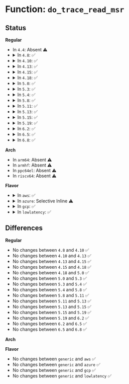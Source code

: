 # Function: <code>do_trace_read_msr</code>

## Status
<b>Regular</b>
<ul>
<li>
In <code>4.4</code>: Absent ⚠️
</li>
<li>
<details>
<summary>In <code>4.8</code>: ✅</summary>

```c
void do_trace_read_msr(unsigned int msr, u64 val, int failed);
```

**Collision:** Unique Global

**Inline:** No

**Transformation:** False

**Instances:**

```
In arch/x86/lib/msr.c (ffffffff81463c30)
Location: arch/x86/lib/msr.c:123
Inline: False
Direct callers:
  - arch/x86/xen/enlighten.c:xen_read_msr_safe
  - arch/x86/xen/pmu.c:xen_read_pmc
  - arch/x86/xen/pmu.c:pmu_msr_read
  - arch/x86/kernel/cpu/microcode/intel.c:apply_microcode_early
  - arch/x86/kernel/cpu/microcode/intel.c:collect_cpu_info_early
  - arch/x86/kernel/cpu/microcode/intel.c:collect_cpu_info_early
  - arch/x86/kernel/cpu/microcode/amd.c:__apply_microcode_amd
  - arch/x86/kernel/cpu/microcode/amd.c:check_current_patch_level
  - arch/x86/kernel/paravirt.c:native_read_msr_safe
  - arch/x86/kernel/paravirt.c:native_read_msr
```
**Symbols:**

```
ffffffff81463c30-ffffffff81463c97: do_trace_read_msr (STB_GLOBAL)
```
</details>
</li>
<li>
<details>
<summary>In <code>4.10</code>: ✅</summary>

```c
void do_trace_read_msr(unsigned int msr, u64 val, int failed);
```

**Collision:** Unique Global

**Inline:** No

**Transformation:** False

**Instances:**

```
In arch/x86/lib/msr.c (ffffffff81482ed0)
Location: arch/x86/lib/msr.c:123
Inline: False
Direct callers:
  - arch/x86/xen/enlighten.c:xen_read_msr_safe
  - arch/x86/xen/pmu.c:xen_read_pmc
  - arch/x86/xen/pmu.c:pmu_msr_read
  - arch/x86/kernel/cpu/intel.c:early_init_intel
  - arch/x86/kernel/cpu/microcode/intel.c:apply_microcode_intel
  - arch/x86/kernel/cpu/microcode/intel.c:apply_microcode_early
  - arch/x86/kernel/cpu/microcode/intel.c:collect_cpu_info_early
  - arch/x86/kernel/cpu/microcode/intel.c:collect_cpu_info_early
  - arch/x86/kernel/cpu/microcode/amd.c:check_current_patch_level
  - arch/x86/kernel/cpu/microcode/amd.c:__apply_microcode_amd
  - arch/x86/kernel/paravirt.c:native_read_msr_safe
  - arch/x86/kernel/paravirt.c:native_read_msr
```
**Symbols:**

```
ffffffff81482ed0-ffffffff81482f37: do_trace_read_msr (STB_GLOBAL)
```
</details>
</li>
<li>
<details>
<summary>In <code>4.13</code>: ✅</summary>

```c
void do_trace_read_msr(unsigned int msr, u64 val, int failed);
```

**Collision:** Unique Global

**Inline:** No

**Transformation:** False

**Instances:**

```
In arch/x86/lib/msr.c (ffffffff8148c630)
Location: arch/x86/lib/msr.c:123
Inline: False
Direct callers:
  - arch/x86/xen/pmu.c:xen_read_pmc
  - arch/x86/xen/pmu.c:pmu_msr_read
  - arch/x86/xen/enlighten_pv.c:xen_read_msr_safe
  - arch/x86/kernel/paravirt.c:native_read_msr_safe
  - arch/x86/kernel/paravirt.c:native_read_msr
```
**Symbols:**

```
ffffffff8148c630-ffffffff8148c697: do_trace_read_msr (STB_GLOBAL)
```
</details>
</li>
<li>
<details>
<summary>In <code>4.15</code>: ✅</summary>

```c
void do_trace_read_msr(unsigned int msr, u64 val, int failed);
```

**Collision:** Unique Global

**Inline:** No

**Transformation:** False

**Instances:**

```
In arch/x86/lib/msr.c (ffffffff814c8720)
Location: arch/x86/lib/msr.c:124
Inline: False
Direct callers:
  - arch/x86/xen/pmu.c:xen_read_pmc
  - arch/x86/xen/pmu.c:pmu_msr_read
  - arch/x86/xen/enlighten_pv.c:xen_read_msr_safe
  - arch/x86/kernel/paravirt.c:native_read_msr_safe
  - arch/x86/kernel/paravirt.c:native_read_msr
```
**Symbols:**

```
ffffffff814c8720-ffffffff814c8790: do_trace_read_msr (STB_GLOBAL)
```
</details>
</li>
<li>
<details>
<summary>In <code>4.18</code>: ✅</summary>

```c
void do_trace_read_msr(unsigned int msr, u64 val, int failed);
```

**Collision:** Unique Global

**Inline:** No

**Transformation:** False

**Instances:**

```
In arch/x86/lib/msr.c (ffffffff814f96c0)
Location: arch/x86/lib/msr.c:124
Inline: False
Direct callers:
  - arch/x86/xen/pmu.c:xen_read_pmc
  - arch/x86/xen/pmu.c:pmu_msr_read
  - arch/x86/xen/enlighten_pv.c:xen_read_msr_safe
  - arch/x86/kernel/paravirt.c:native_read_msr_safe
  - arch/x86/kernel/paravirt.c:native_read_msr
```
**Symbols:**

```
ffffffff814f96c0-ffffffff814f9730: do_trace_read_msr (STB_GLOBAL)
```
</details>
</li>
<li>
<details>
<summary>In <code>5.0</code>: ✅</summary>

```c
void do_trace_read_msr(unsigned int msr, u64 val, int failed);
```

**Collision:** Unique Global

**Inline:** No

**Transformation:** False

**Instances:**

```
In arch/x86/lib/msr.c (ffffffff8150df60)
Location: arch/x86/lib/msr.c:124
Inline: False
Direct callers:
  - arch/x86/xen/pmu.c:xen_read_pmc
  - arch/x86/xen/pmu.c:pmu_msr_read
  - arch/x86/xen/enlighten_pv.c:xen_read_msr_safe
  - arch/x86/kernel/paravirt.c:native_read_msr_safe
  - arch/x86/kernel/paravirt.c:native_read_msr
```
**Symbols:**

```
ffffffff8150df60-ffffffff8150dfd0: do_trace_read_msr (STB_GLOBAL)
```
</details>
</li>
<li>
<details>
<summary>In <code>5.3</code>: ✅</summary>

```c
void do_trace_read_msr(unsigned int msr, u64 val, int failed);
```

**Collision:** Unique Global

**Inline:** No

**Transformation:** False

**Instances:**

```
In arch/x86/lib/msr.c (ffffffff8153c5d0)
Location: arch/x86/lib/msr.c:124
Inline: False
Direct callers:
  - arch/x86/xen/pmu.c:xen_read_pmc
  - arch/x86/xen/pmu.c:pmu_msr_read
  - arch/x86/xen/enlighten_pv.c:xen_read_msr_safe
  - arch/x86/kernel/paravirt.c:native_read_msr_safe
  - arch/x86/kernel/paravirt.c:native_read_msr
```
**Symbols:**

```
ffffffff8153c5d0-ffffffff8153c639: do_trace_read_msr (STB_GLOBAL)
```
</details>
</li>
<li>
<details>
<summary>In <code>5.4</code>: ✅</summary>

```c
void do_trace_read_msr(unsigned int msr, u64 val, int failed);
```

**Collision:** Unique Global

**Inline:** No

**Transformation:** False

**Instances:**

```
In arch/x86/lib/msr.c (ffffffff8155d3e0)
Location: arch/x86/lib/msr.c:124
Inline: False
Direct callers:
  - arch/x86/xen/pmu.c:xen_read_pmc
  - arch/x86/xen/pmu.c:pmu_msr_read
  - arch/x86/xen/enlighten_pv.c:xen_read_msr_safe
  - arch/x86/kernel/paravirt.c:native_read_msr_safe
  - arch/x86/kernel/paravirt.c:native_read_msr
```
**Symbols:**

```
ffffffff8155d3e0-ffffffff8155d449: do_trace_read_msr (STB_GLOBAL)
```
</details>
</li>
<li>
<details>
<summary>In <code>5.8</code>: ✅</summary>

```c
void do_trace_read_msr(unsigned int msr, u64 val, int failed);
```

**Collision:** Unique Global

**Inline:** No

**Transformation:** False

**Instances:**

```
In arch/x86/lib/msr.c (ffffffff815e70c0)
Location: arch/x86/lib/msr.c:124
Inline: False
Direct callers:
  - arch/x86/xen/pmu.c:xen_read_pmc
  - arch/x86/xen/pmu.c:xen_read_pmc
  - arch/x86/xen/pmu.c:pmu_msr_read
  - arch/x86/xen/enlighten_pv.c:xen_read_msr_safe
  - arch/x86/kernel/paravirt.c:native_read_msr_safe
  - arch/x86/kernel/paravirt.c:native_read_msr
```
**Symbols:**

```
ffffffff815e70c0-ffffffff815e7129: do_trace_read_msr (STB_GLOBAL)
```
</details>
</li>
<li>
<details>
<summary>In <code>5.11</code>: ✅</summary>

```c
void do_trace_read_msr(unsigned int msr, u64 val, int failed);
```

**Collision:** Unique Global

**Inline:** No

**Transformation:** False

**Instances:**

```
In arch/x86/lib/msr.c (ffffffff8160c2c0)
Location: arch/x86/lib/msr.c:124
Inline: False
Direct callers:
  - arch/x86/xen/pmu.c:xen_read_pmc
  - arch/x86/xen/pmu.c:xen_read_pmc
  - arch/x86/xen/pmu.c:pmu_msr_read
  - arch/x86/xen/enlighten_pv.c:xen_read_msr_safe
  - arch/x86/kernel/paravirt.c:native_read_msr_safe
  - arch/x86/kernel/paravirt.c:native_read_msr
```
**Symbols:**

```
ffffffff8160c2c0-ffffffff8160c305: do_trace_read_msr (STB_GLOBAL)
```
</details>
</li>
<li>
<details>
<summary>In <code>5.13</code>: ✅</summary>

```c
void do_trace_read_msr(unsigned int msr, u64 val, int failed);
```

**Collision:** Unique Global

**Inline:** No

**Transformation:** False

**Instances:**

```
In arch/x86/lib/msr.c (ffffffff815ef630)
Location: arch/x86/lib/msr.c:124
Inline: False
Direct callers:
  - arch/x86/xen/pmu.c:xen_read_pmc
  - arch/x86/xen/pmu.c:pmu_msr_read
  - arch/x86/xen/enlighten_pv.c:xen_read_msr_safe
  - arch/x86/kernel/paravirt.c:native_read_msr_safe
  - arch/x86/kernel/paravirt.c:native_read_msr
```
**Symbols:**

```
ffffffff815ef630-ffffffff815ef675: do_trace_read_msr (STB_GLOBAL)
```
</details>
</li>
<li>
<details>
<summary>In <code>5.15</code>: ✅</summary>

```c
void do_trace_read_msr(unsigned int msr, u64 val, int failed);
```

**Collision:** Unique Global

**Inline:** No

**Transformation:** False

**Instances:**

```
In arch/x86/lib/msr.c (ffffffff8165c740)
Location: arch/x86/lib/msr.c:124
Inline: False
Direct callers:
  - arch/x86/xen/pmu.c:xen_read_pmc
  - arch/x86/xen/pmu.c:pmu_msr_read
  - arch/x86/xen/enlighten_pv.c:xen_read_msr_safe
  - arch/x86/kernel/paravirt.c:native_read_msr_safe
  - arch/x86/kernel/paravirt.c:native_read_msr
```
**Symbols:**

```
ffffffff8165c740-ffffffff8165c782: do_trace_read_msr (STB_GLOBAL)
```
</details>
</li>
<li>
<details>
<summary>In <code>5.19</code>: ✅</summary>

```c
void do_trace_read_msr(unsigned int msr, u64 val, int failed);
```

**Collision:** Unique Global

**Inline:** No

**Transformation:** False

**Instances:**

```
In arch/x86/lib/msr.c (ffffffff81775910)
Location: arch/x86/lib/msr.c:124
Inline: False
Direct callers:
  - arch/x86/xen/pmu.c:xen_read_pmc
  - arch/x86/xen/pmu.c:xen_read_pmc
  - arch/x86/xen/pmu.c:pmu_msr_read
  - arch/x86/xen/enlighten_pv.c:xen_read_msr_safe
  - arch/x86/kernel/paravirt.c:native_read_msr_safe
  - arch/x86/kernel/paravirt.c:native_read_msr
```
**Symbols:**

```
ffffffff81775910-ffffffff817759a0: do_trace_read_msr (STB_GLOBAL)
```
</details>
</li>
<li>
<details>
<summary>In <code>6.2</code>: ✅</summary>

```c
void do_trace_read_msr(unsigned int msr, u64 val, int failed);
```

**Collision:** Unique Global

**Inline:** No

**Transformation:** False

**Instances:**

```
In arch/x86/lib/msr.c (ffffffff818a65d0)
Location: arch/x86/lib/msr.c:124
Inline: False
Direct callers:
  - arch/x86/xen/pmu.c:xen_read_pmc
  - arch/x86/xen/pmu.c:xen_read_pmc
  - arch/x86/xen/pmu.c:pmu_msr_read
  - arch/x86/xen/pmu.c:pmu_msr_read
  - arch/x86/xen/enlighten_pv.c:xen_do_read_msr
  - arch/x86/xen/enlighten_pv.c:xen_do_read_msr
  - arch/x86/kernel/paravirt.c:native_read_msr_safe
  - arch/x86/kernel/paravirt.c:native_read_msr
```
**Symbols:**

```
ffffffff818a65d0-ffffffff818a6660: do_trace_read_msr (STB_GLOBAL)
```
</details>
</li>
<li>
<details>
<summary>In <code>6.5</code>: ✅</summary>

```c
void do_trace_read_msr(unsigned int msr, u64 val, int failed);
```

**Collision:** Unique Global

**Inline:** No

**Transformation:** False

**Instances:**

```
In arch/x86/lib/msr.c (ffffffff818e9440)
Location: arch/x86/lib/msr.c:130
Inline: False
Direct callers:
  - arch/x86/xen/pmu.c:xen_read_pmc
  - arch/x86/xen/pmu.c:xen_read_pmc
  - arch/x86/xen/pmu.c:pmu_msr_read
  - arch/x86/xen/pmu.c:pmu_msr_read
  - arch/x86/xen/enlighten_pv.c:xen_do_read_msr
  - arch/x86/xen/enlighten_pv.c:xen_do_read_msr
  - arch/x86/kernel/paravirt.c:native_read_msr_safe
  - arch/x86/kernel/paravirt.c:native_read_msr
```
**Symbols:**

```
ffffffff818e9440-ffffffff818e94d0: do_trace_read_msr (STB_GLOBAL)
```
</details>
</li>
<li>
<details>
<summary>In <code>6.8</code>: ✅</summary>

```c
void do_trace_read_msr(unsigned int msr, u64 val, int failed);
```

**Collision:** Unique Global

**Inline:** No

**Transformation:** False

**Instances:**

```
In arch/x86/lib/msr.c (ffffffff819308e0)
Location: arch/x86/lib/msr.c:130
Inline: False
Direct callers:
  - arch/x86/xen/pmu.c:xen_read_pmc
  - arch/x86/xen/pmu.c:xen_read_pmc
  - arch/x86/xen/pmu.c:pmu_msr_read
  - arch/x86/xen/pmu.c:pmu_msr_read
  - arch/x86/xen/enlighten_pv.c:xen_do_read_msr
  - arch/x86/xen/enlighten_pv.c:xen_do_read_msr
  - arch/x86/hyperv/ivm.c:hv_snp_boot_ap
  - arch/x86/kernel/paravirt.c:native_read_msr_safe
  - arch/x86/kernel/paravirt.c:native_read_msr
```
**Symbols:**

```
ffffffff819308e0-ffffffff81930970: do_trace_read_msr (STB_GLOBAL)
```
</details>
</li>
</ul>
<b>Arch</b>
<ul>
<li>
In <code>arm64</code>: Absent ⚠️
</li>
<li>
In <code>armhf</code>: Absent ⚠️
</li>
<li>
In <code>ppc64el</code>: Absent ⚠️
</li>
<li>
In <code>riscv64</code>: Absent ⚠️
</li>
</ul>
<b>Flavor</b>
<ul>
<li>
<details>
<summary>In <code>aws</code>: ✅</summary>

```c
void do_trace_read_msr(unsigned int msr, u64 val, int failed);
```

**Collision:** Unique Global

**Inline:** No

**Transformation:** False

**Instances:**

```
In arch/x86/lib/msr.c (ffffffff815559d0)
Location: arch/x86/lib/msr.c:124
Inline: False
Direct callers:
  - arch/x86/xen/pmu.c:xen_read_pmc
  - arch/x86/xen/pmu.c:pmu_msr_read
  - arch/x86/xen/enlighten_pv.c:xen_read_msr_safe
  - arch/x86/kernel/paravirt.c:native_read_msr_safe
  - arch/x86/kernel/paravirt.c:native_read_msr
```
**Symbols:**

```
ffffffff815559d0-ffffffff81555a39: do_trace_read_msr (STB_GLOBAL)
```
</details>
</li>
<li>
<details>
<summary>In <code>azure</code>: Selective Inline ⚠️</summary>

```c
void do_trace_read_msr(unsigned int msr, u64 val, int failed);
```

**Collision:** Unique Global

**Inline:** Selective

**Transformation:** False

**Instances:**

```
In arch/x86/lib/msr.c (ffffffff815462cd)
Location: arch/x86/lib/msr.c:124
Inline: True
Inline callers:
  - arch/x86/lib/msr.c:msr_clear_bit
  - arch/x86/lib/msr.c:msr_set_bit
Direct callers:
  - arch/x86/events/core.c:x86_pmu_disable_all
  - arch/x86/events/core.c:native_read_msr_safe
  - arch/x86/events/amd/core.c:amd_pmu_wait_on_overflow
  - arch/x86/events/amd/ibs.c:amd_ibs_init
  - arch/x86/events/amd/ibs.c:clear_APIC_ibs
  - arch/x86/events/amd/ibs.c:force_ibs_eilvt_setup
  - arch/x86/events/amd/ibs.c:perf_ibs_handle_irq
  - arch/x86/events/amd/ibs.c:perf_ibs_handle_irq
  - arch/x86/events/amd/ibs.c:perf_ibs_handle_irq
  - arch/x86/events/amd/ibs.c:perf_ibs_handle_irq
  - arch/x86/events/amd/ibs.c:perf_ibs_stop
  - arch/x86/events/msr.c:msr_event_start
  - arch/x86/events/msr.c:msr_event_update
  - arch/x86/events/intel/core.c:intel_pmu_cpu_dying
  - arch/x86/events/intel/core.c:intel_pmu_cpu_starting
  - arch/x86/events/intel/core.c:intel_pmu_handle_irq
  - arch/x86/events/intel/core.c:intel_pmu_handle_irq
  - arch/x86/events/intel/core.c:intel_pmu_handle_irq_v4
  - arch/x86/events/intel/core.c:intel_pmu_handle_irq_v4
  - arch/x86/events/intel/core.c:intel_pmu_enable_event
  - arch/x86/events/intel/core.c:intel_pmu_disable_event
  - arch/x86/events/intel/core.c:native_read_msr_safe
  - arch/x86/events/intel/ds.c:intel_pmu_disable_bts
  - arch/x86/events/intel/ds.c:intel_pmu_enable_bts
  - arch/x86/events/intel/knc.c:knc_pmu_handle_irq
  - arch/x86/events/intel/knc.c:knc_pmu_handle_irq
  - arch/x86/events/intel/knc.c:knc_pmu_enable_all
  - arch/x86/events/intel/knc.c:knc_pmu_disable_all
  - arch/x86/events/intel/lbr.c:intel_pmu_lbr_read
  - arch/x86/events/intel/lbr.c:intel_pmu_lbr_read
  - arch/x86/events/intel/lbr.c:intel_pmu_lbr_read
  - arch/x86/events/intel/lbr.c:intel_pmu_lbr_read
  - arch/x86/events/intel/lbr.c:intel_pmu_lbr_read
  - arch/x86/events/intel/lbr.c:intel_pmu_lbr_read
  - arch/x86/events/intel/lbr.c:intel_pmu_lbr_disable_all
  - arch/x86/events/intel/lbr.c:intel_pmu_lbr_enable_all
  - arch/x86/events/intel/lbr.c:intel_pmu_lbr_sched_task
  - arch/x86/events/intel/lbr.c:intel_pmu_lbr_sched_task
  - arch/x86/events/intel/lbr.c:intel_pmu_lbr_sched_task
  - arch/x86/events/intel/lbr.c:intel_pmu_lbr_sched_task
  - arch/x86/events/intel/lbr.c:intel_pmu_lbr_sched_task
  - arch/x86/events/intel/p4.c:p4_pmu_handle_irq
  - arch/x86/events/intel/p4.c:p4_pmu_handle_irq
  - arch/x86/events/intel/p6.c:p6_pmu_enable_all
  - arch/x86/events/intel/p6.c:p6_pmu_disable_all
  - arch/x86/events/intel/pt.c:pt_read_offset
  - arch/x86/events/intel/pt.c:pt_read_offset
  - arch/x86/events/intel/pt.c:pt_handle_status
  - arch/x86/events/intel/uncore.c:uncore_msr_read_counter
  - arch/x86/events/intel/uncore_nhmex.c:nhmex_uncore_msr_enable_box
  - arch/x86/events/intel/uncore_nhmex.c:nhmex_uncore_msr_disable_box
  - arch/x86/events/intel/uncore_snb.c:icl_uncore_cpu_init
  - arch/x86/events/intel/uncore_snbep.c:snbep_uncore_msr_enable_box
  - arch/x86/events/intel/uncore_snbep.c:snbep_uncore_msr_disable_box
  - arch/x86/hyperv/hv_init.c:hyperv_stop_tsc_emulation
  - arch/x86/hyperv/hv_init.c:hyperv_stop_tsc_emulation
  - arch/x86/hyperv/hv_init.c:hv_reenlightenment_notify
  - arch/x86/hyperv/hv_init.c:hv_cpu_init
  - arch/x86/hyperv/hv_apic.c:hv_apic_icr_read
  - arch/x86/realmode/init.c:init_real_mode
  - arch/x86/kernel/tsc.c:tsc_init
  - arch/x86/kernel/tsc_msr.c:cpu_khz_from_msr
  - arch/x86/kernel/tsc_msr.c:cpu_khz_from_msr
  - arch/x86/kernel/tsc_msr.c:cpu_khz_from_msr
  - arch/x86/kernel/process.c:__switch_to_xtra
  - arch/x86/kernel/step.c:set_task_blockstep
  - arch/x86/kernel/cpu/common.c:identify_cpu
  - arch/x86/kernel/cpu/common.c:identify_cpu
  - arch/x86/kernel/cpu/bugs.c:check_bugs
  - arch/x86/kernel/cpu/aperfmperf.c:aperfmperf_snapshot_khz
  - arch/x86/kernel/cpu/aperfmperf.c:aperfmperf_snapshot_khz
  - arch/x86/kernel/cpu/umwait.c:umwait_init
  - arch/x86/kernel/cpu/intel.c:init_intel
  - arch/x86/kernel/cpu/intel.c:init_intel
  - arch/x86/kernel/cpu/intel.c:init_intel
  - arch/x86/kernel/cpu/intel.c:init_intel
  - arch/x86/kernel/cpu/intel.c:init_intel
  - arch/x86/kernel/cpu/intel.c:init_intel
  - arch/x86/kernel/cpu/intel.c:init_intel
  - arch/x86/kernel/cpu/intel.c:early_init_intel
  - arch/x86/kernel/cpu/tsx.c:tsx_enable
  - arch/x86/kernel/cpu/tsx.c:tsx_disable
  - arch/x86/kernel/cpu/intel_epb.c:intel_epb_offline
  - arch/x86/kernel/cpu/intel_epb.c:intel_epb_restore
  - arch/x86/kernel/cpu/amd.c:cpu_has_amd_erratum
  - arch/x86/kernel/cpu/amd.c:cpu_has_amd_erratum
  - arch/x86/kernel/cpu/amd.c:init_amd
  - arch/x86/kernel/cpu/amd.c:init_amd
  - arch/x86/kernel/cpu/amd.c:early_init_amd
  - arch/x86/kernel/cpu/amd.c:early_init_amd
  - arch/x86/kernel/cpu/amd.c:early_init_amd
  - arch/x86/kernel/cpu/amd.c:early_init_amd
  - arch/x86/kernel/cpu/amd.c:bsp_init_amd
  - arch/x86/kernel/cpu/amd.c:bsp_init_amd
  - arch/x86/kernel/cpu/amd.c:bsp_init_amd
  - arch/x86/kernel/cpu/amd.c:bsp_init_amd
  - arch/x86/kernel/cpu/hygon.c:init_hygon
  - arch/x86/kernel/cpu/hygon.c:early_init_hygon
  - arch/x86/kernel/cpu/hygon.c:bsp_init_hygon
  - arch/x86/kernel/cpu/hygon.c:bsp_init_hygon
  - arch/x86/kernel/cpu/hygon.c:bsp_init_hygon
  - arch/x86/kernel/cpu/hygon.c:bsp_init_hygon
  - arch/x86/kernel/cpu/centaur.c:init_centaur
  - arch/x86/kernel/cpu/centaur.c:init_centaur
  - arch/x86/kernel/cpu/zhaoxin.c:init_zhaoxin
  - arch/x86/kernel/cpu/zhaoxin.c:init_zhaoxin
  - arch/x86/kernel/cpu/mce/core.c:mcheck_cpu_init
  - arch/x86/kernel/cpu/mce/core.c:mcheck_cpu_init
  - arch/x86/kernel/cpu/mce/core.c:mce_setup
  - arch/x86/kernel/cpu/mce/core.c:mce_setup
  - arch/x86/kernel/cpu/mce/severity.c:mce_severity_amd
  - arch/x86/kernel/cpu/mce/intel.c:mce_intel_feature_clear
  - arch/x86/kernel/cpu/mce/intel.c:mce_intel_feature_init
  - arch/x86/kernel/cpu/mce/intel.c:mce_intel_feature_init
  - arch/x86/kernel/cpu/mce/intel.c:mce_intel_feature_init
  - arch/x86/kernel/cpu/mce/intel.c:__cmci_disable_bank
  - arch/x86/kernel/cpu/mce/intel.c:cmci_discover
  - arch/x86/kernel/cpu/mce/intel.c:cmci_discover
  - arch/x86/kernel/cpu/mce/intel.c:cmci_toggle_interrupt_mode
  - arch/x86/kernel/cpu/mce/amd.c:log_and_reset_block
  - arch/x86/kernel/cpu/mce/amd.c:log_and_reset_block
  - arch/x86/kernel/cpu/mce/amd.c:log_and_reset_block
  - arch/x86/kernel/cpu/mce/amd.c:amd_deferred_error_interrupt
  - arch/x86/kernel/cpu/mce/amd.c:amd_deferred_error_interrupt
  - arch/x86/kernel/cpu/mce/amd.c:amd_deferred_error_interrupt
  - arch/x86/kernel/cpu/mce/amd.c:amd_deferred_error_interrupt
  - arch/x86/kernel/cpu/mce/amd.c:__log_error
  - arch/x86/kernel/cpu/mce/amd.c:__log_error
  - arch/x86/kernel/cpu/mce/amd.c:mce_amd_feature_init
  - arch/x86/kernel/cpu/mce/amd.c:mce_amd_feature_init
  - arch/x86/kernel/cpu/mce/amd.c:mce_amd_feature_init
  - arch/x86/kernel/cpu/mce/amd.c:mce_amd_feature_init
  - arch/x86/kernel/cpu/mce/amd.c:mce_amd_feature_init
  - arch/x86/kernel/cpu/mce/amd.c:mce_amd_feature_init
  - arch/x86/kernel/cpu/mce/amd.c:disable_err_thresholding
  - arch/x86/kernel/cpu/mce/amd.c:prepare_threshold_block
  - arch/x86/kernel/cpu/mce/amd.c:threshold_restart_bank
  - arch/x86/kernel/cpu/mce/therm_throt.c:intel_init_thermal
  - arch/x86/kernel/cpu/mce/therm_throt.c:intel_init_thermal
  - arch/x86/kernel/cpu/mce/therm_throt.c:intel_init_thermal
  - arch/x86/kernel/cpu/mce/therm_throt.c:intel_init_thermal
  - arch/x86/kernel/cpu/mce/therm_throt.c:intel_init_thermal
  - arch/x86/kernel/cpu/mce/therm_throt.c:intel_thermal_interrupt
  - arch/x86/kernel/cpu/mce/therm_throt.c:intel_thermal_interrupt
  - arch/x86/kernel/cpu/mtrr/mtrr.c:mtrr_bp_init
  - arch/x86/kernel/cpu/mtrr/generic.c:generic_have_wrcomb
  - arch/x86/kernel/cpu/mtrr/generic.c:generic_set_all
  - arch/x86/kernel/cpu/mtrr/generic.c:generic_set_all
  - arch/x86/kernel/cpu/mtrr/generic.c:generic_set_all
  - arch/x86/kernel/cpu/mtrr/generic.c:generic_set_all
  - arch/x86/kernel/cpu/mtrr/generic.c:prepare_set
  - arch/x86/kernel/cpu/mtrr/generic.c:generic_get_mtrr
  - arch/x86/kernel/cpu/mtrr/generic.c:generic_get_mtrr
  - arch/x86/kernel/cpu/mtrr/cleanup.c:amd_special_default_mtrr
  - arch/x86/kernel/cpu/microcode/intel.c:collect_cpu_info
  - arch/x86/kernel/cpu/microcode/amd.c:apply_microcode_amd
  - arch/x86/kernel/cpu/microcode/amd.c:reload_ucode_amd
  - arch/x86/kernel/cpu/resctrl/core.c:resctrl_late_init
  - arch/x86/kernel/cpu/resctrl/monitor.c:mbm_update
  - arch/x86/kernel/cpu/resctrl/monitor.c:__mon_event_count
  - arch/x86/kernel/cpu/resctrl/monitor.c:free_rmid
  - arch/x86/kernel/cpu/resctrl/monitor.c:__check_limbo
  - arch/x86/kernel/cpu/mshyperv.c:hv_get_tsc_khz
  - arch/x86/kernel/acpi/sleep.c:x86_acpi_suspend_lowlevel
  - arch/x86/kernel/tsc_sync.c:tsc_store_and_check_tsc_adjust
  - arch/x86/kernel/tsc_sync.c:tsc_verify_tsc_adjust
  - arch/x86/kernel/apic/apic.c:__x2apic_enable
  - arch/x86/kernel/apic/vector.c:print_local_APIC
  - arch/x86/kernel/apic/io_apic.c:check_timer
  - arch/x86/kernel/apic/apic_numachip.c:fixup_cpu_id
  - arch/x86/kernel/apic/apic_numachip.c:numachip2_get_apic_id
  - arch/x86/kernel/apic/apic_numachip.c:numachip1_get_apic_id
  - arch/x86/kernel/apic/x2apic_phys.c:native_x2apic_icr_read
  - arch/x86/kernel/apic/x2apic_phys.c:native_apic_msr_read
  - arch/x86/kernel/apic/x2apic_cluster.c:x2apic_acpi_madt_oem_check
  - arch/x86/kernel/apic/x2apic_cluster.c:native_x2apic_icr_read
  - arch/x86/kernel/apic/x2apic_cluster.c:native_apic_msr_read
  - arch/x86/kernel/crash.c:native_machine_crash_shutdown
  - arch/x86/kernel/crash.c:kdump_nmi_callback
  - arch/x86/kernel/kprobes/core.c:resume_execution
  - arch/x86/kernel/amd_nb.c:amd_get_mmconfig_range
  - arch/x86/kernel/mmconf-fam10h_64.c:fam10h_check_enable_mmcfg
  - arch/x86/kernel/mmconf-fam10h_64.c:get_fam10h_pci_mmconf_base
  - arch/x86/kernel/mmconf-fam10h_64.c:get_fam10h_pci_mmconf_base
  - arch/x86/mm/pat.c:pat_init
  - arch/x86/mm/pat.c:init_cache_modes
  - kernel/kexec_core.c:crash_save_cpu
  - kernel/kexec_core.c:crash_save_cpu
  - arch/x86/lib/msr-smp.c:__rdmsr_safe_on_cpu
  - arch/x86/lib/msr-smp.c:__rdmsr_on_cpu
  - drivers/idle/intel_idle.c:intel_idle_cpu_online
  - drivers/idle/intel_idle.c:intel_idle_cpu_online
  - drivers/acpi/processor_throttling.c:acpi_processor_get_throttling_ptc
  - drivers/acpi/processor_perflib.c:acpi_processor_get_performance_states
  - drivers/iommu/amd_iommu_init.c:iommu_update_intcapxt
  - drivers/iommu/intel_irq_remapping.c:dmar_ir_hotplug
  - drivers/edac/mce_amd.c:amd_decode_mce
  - drivers/cpufreq/acpi-cpufreq.c:cpu_freq_read_amd
  - drivers/cpufreq/acpi-cpufreq.c:cpu_freq_write_intel
  - drivers/cpufreq/acpi-cpufreq.c:cpu_freq_read_intel
  - drivers/cpufreq/acpi-cpufreq.c:boost_set_msr
  - drivers/cpufreq/powernow-k8.c:powernowk8_cpu_init_on_cpu
  - drivers/cpufreq/powernow-k8.c:powernowk8_cpu_init_on_cpu
  - drivers/cpufreq/powernow-k8.c:powernowk8_target_fn
  - drivers/cpufreq/powernow-k8.c:transition_frequency_fidvid
  - drivers/cpufreq/intel_pstate.c:intel_pstate_init
  - drivers/cpufreq/intel_pstate.c:intel_cpufreq_fast_switch
  - drivers/cpufreq/intel_pstate.c:intel_cpufreq_target
  - drivers/cpufreq/intel_pstate.c:intel_cpufreq_verify_policy
  - drivers/cpufreq/intel_pstate.c:intel_pstate_verify_policy
  - drivers/cpufreq/intel_pstate.c:intel_pstate_set_policy
  - drivers/cpufreq/intel_pstate.c:intel_pstate_update_util
  - drivers/cpufreq/intel_pstate.c:intel_pstate_update_util
  - drivers/cpufreq/intel_pstate.c:intel_pstate_update_util
  - drivers/cpufreq/intel_pstate.c:knl_get_turbo_pstate
  - drivers/cpufreq/intel_pstate.c:core_get_turbo_pstate
  - drivers/cpufreq/intel_pstate.c:core_get_max_pstate
  - drivers/cpufreq/intel_pstate.c:core_get_max_pstate
  - drivers/cpufreq/intel_pstate.c:core_get_max_pstate
  - drivers/cpufreq/intel_pstate.c:core_get_max_pstate
  - drivers/cpufreq/intel_pstate.c:core_get_max_pstate_physical
  - drivers/cpufreq/intel_pstate.c:core_get_min_pstate
  - drivers/cpufreq/intel_pstate.c:atom_get_vid
  - drivers/cpufreq/intel_pstate.c:atom_get_vid
  - drivers/cpufreq/intel_pstate.c:airmont_get_scaling
  - drivers/cpufreq/intel_pstate.c:silvermont_get_scaling
  - drivers/cpufreq/intel_pstate.c:atom_get_turbo_pstate
  - drivers/cpufreq/intel_pstate.c:atom_get_max_pstate
  - drivers/cpufreq/intel_pstate.c:atom_get_min_pstate
  - drivers/cpufreq/intel_pstate.c:store_no_turbo
  - drivers/cpufreq/intel_pstate.c:show_no_turbo
  - drivers/cpufreq/intel_pstate.c:intel_pstate_update_limits
  - drivers/clocksource/hyperv_timer.c:hv_init_clocksource
  - drivers/clocksource/hyperv_timer.c:read_hv_sched_clock_msr
  - drivers/platform/x86/intel_pmc_core.c:pmc_core_resume
  - drivers/platform/x86/intel_pmc_core.c:pmc_core_suspend
  - drivers/platform/x86/intel_pmc_core.c:pmc_core_pkgc_show
  - drivers/hv/vmbus_drv.c:hv_acpi_init
  - drivers/hv/hv.c:hv_synic_disable_regs
  - drivers/hv/hv.c:hv_synic_disable_regs
  - drivers/hv/hv.c:hv_synic_disable_regs
  - drivers/hv/hv.c:hv_synic_disable_regs
  - drivers/hv/hv.c:hv_synic_enable_regs
  - drivers/hv/hv.c:hv_synic_enable_regs
  - drivers/hv/hv.c:hv_synic_enable_regs
  - drivers/hv/hv.c:hv_synic_enable_regs
  - arch/x86/pci/mmconfig-shared.c:pci_mmcfg_amd_fam10h
  - arch/x86/pci/amd_bus.c:amd_bus_cpu_online
  - arch/x86/power/cpu.c:save_processor_state
  - arch/x86/power/cpu.c:save_processor_state
  - arch/x86/power/cpu.c:save_processor_state
  - arch/x86/power/cpu.c:save_processor_state
  - arch/x86/power/cpu.c:save_processor_state
  - arch/x86/power/cpu.c:save_processor_state
```
**Symbols:**

```
ffffffff81545ef0-ffffffff81545f59: do_trace_read_msr (STB_GLOBAL)
```
</details>
</li>
<li>
<details>
<summary>In <code>gcp</code>: ✅</summary>

```c
void do_trace_read_msr(unsigned int msr, u64 val, int failed);
```

**Collision:** Unique Global

**Inline:** No

**Transformation:** False

**Instances:**

```
In arch/x86/lib/msr.c (ffffffff81551710)
Location: arch/x86/lib/msr.c:124
Inline: False
Direct callers:
  - arch/x86/xen/pmu.c:xen_read_pmc
  - arch/x86/xen/pmu.c:pmu_msr_read
  - arch/x86/xen/enlighten_pv.c:xen_read_msr_safe
  - arch/x86/kernel/paravirt.c:native_read_msr_safe
  - arch/x86/kernel/paravirt.c:native_read_msr
```
**Symbols:**

```
ffffffff81551710-ffffffff81551779: do_trace_read_msr (STB_GLOBAL)
```
</details>
</li>
<li>
<details>
<summary>In <code>lowlatency</code>: ✅</summary>

```c
void do_trace_read_msr(unsigned int msr, u64 val, int failed);
```

**Collision:** Unique Global

**Inline:** No

**Transformation:** False

**Instances:**

```
In arch/x86/lib/msr.c (ffffffff8156b7b0)
Location: arch/x86/lib/msr.c:124
Inline: False
Direct callers:
  - arch/x86/xen/pmu.c:xen_read_pmc
  - arch/x86/xen/pmu.c:pmu_msr_read
  - arch/x86/xen/enlighten_pv.c:xen_read_msr_safe
  - arch/x86/kernel/paravirt.c:native_read_msr_safe
  - arch/x86/kernel/paravirt.c:native_read_msr
```
**Symbols:**

```
ffffffff8156b7b0-ffffffff8156b830: do_trace_read_msr (STB_GLOBAL)
```
</details>
</li>
</ul>

## Differences
<b>Regular</b>
<ul>
<li>
No changes between <code>4.8</code> and <code>4.10</code> ✅
</li>
<li>
No changes between <code>4.10</code> and <code>4.13</code> ✅
</li>
<li>
No changes between <code>4.13</code> and <code>4.15</code> ✅
</li>
<li>
No changes between <code>4.15</code> and <code>4.18</code> ✅
</li>
<li>
No changes between <code>4.18</code> and <code>5.0</code> ✅
</li>
<li>
No changes between <code>5.0</code> and <code>5.3</code> ✅
</li>
<li>
No changes between <code>5.3</code> and <code>5.4</code> ✅
</li>
<li>
No changes between <code>5.4</code> and <code>5.8</code> ✅
</li>
<li>
No changes between <code>5.8</code> and <code>5.11</code> ✅
</li>
<li>
No changes between <code>5.11</code> and <code>5.13</code> ✅
</li>
<li>
No changes between <code>5.13</code> and <code>5.15</code> ✅
</li>
<li>
No changes between <code>5.15</code> and <code>5.19</code> ✅
</li>
<li>
No changes between <code>5.19</code> and <code>6.2</code> ✅
</li>
<li>
No changes between <code>6.2</code> and <code>6.5</code> ✅
</li>
<li>
No changes between <code>6.5</code> and <code>6.8</code> ✅
</li>
</ul>
<b>Arch</b>
<ul>
</ul>
<b>Flavor</b>
<ul>
<li>
No changes between <code>generic</code> and <code>aws</code> ✅
</li>
<li>
No changes between <code>generic</code> and <code>azure</code> ✅
</li>
<li>
No changes between <code>generic</code> and <code>gcp</code> ✅
</li>
<li>
No changes between <code>generic</code> and <code>lowlatency</code> ✅
</li>
</ul>
